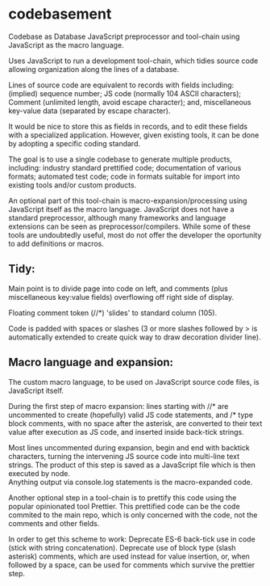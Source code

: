# codebasement
Codebase as Database JavaScript preprocessor and tool-chain using JavaScript as the macro language.

Uses JavaScript to run a development tool-chain, which tidies source code allowing organization along the lines of a database.

Lines of source code are equivalent to records with fields including: (implied) sequence number; JS code (normally 104 ASCII characters); Comment (unlimited length, avoid escape character); and, miscellaneous key-value data (separated by escape character).

It would be nice to store this as fields in records, and to edit these fields with a specialized application.
However, given existing tools, it can be done by adopting a specific coding standard.

The goal is to use a single codebase to generate multiple products, including: industry standard prettified code; documentation of various formats; automated test code; code in formats suitable for import into existing tools and/or custom products.

An optional part of this tool-chain is macro-expansion/processing using JavaScript itself as the macro language.
JavaScript does not have a standard preprocessor, although many frameworks and language extensions can be seen as preprocessor/compilers.
While some of these tools are undoubtedly useful, most do not offer the developer the oportunity to add definitions or macros.

## Tidy:
  Main point is to divide page into code on left, and comments (plus miscellaneous key:value fields) overflowing off right side of display.

  Floating comment token (//*) 'slides' to standard column (105).

  Code is padded with spaces or slashes (3 or more slashes followed by > is automatically extended to create quick way to draw decoration divider line).

## Macro language and expansion:
  The custom macro language, to be used on JavaScript source code files, is JavaScript itself.
  
  During the first step of macro expansion:
    lines starting with //* are uncommented to create (hopefully) valid JS code statements, and
    /* type block comments, with no space after the asterisk, are converted to their text value after execution as JS code, and inserted inside back-tick strings.
  
  Most lines uncommented during expansion, begin and end with backtick characters, turning the intervening JS source code into multi-line text strings.
  The product of this step is saved as a JavaScript file which is then executed by node.  
  Anything output via console.log statements is the macro-expanded code.

  Another optional step in a tool-chain is to prettify this code using the popular opinionated tool Prettier.
  This prettified code can be the code commited to the main repo, which is only concerned with the code, not the comments and other fields.
  
  In order to get this scheme to work:
      Deprecate ES-6 back-tick use in code (stick with string concatenation).
      Deprecate use of block type (slash asterisk) comments, which are used instead for value insertion, or,
      when followed by a space, can be used for comments which survive the  prettier step.
